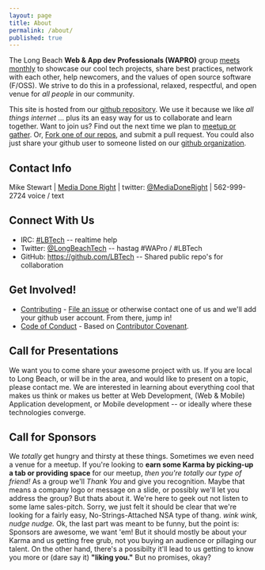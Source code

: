 ```yaml
---
layout: page
title: About
permalink: /about/
published: true
---
```


The Long Beach __Web & App dev Professionals (WAPRO)__ group [meets monthly](http://meetup.com/lbtech) to showcase our cool tech projects, share best practices, network with each other, help newcomers, and the values of open source software (F/OSS).  We strive to do this in a professional, relaxed, respectful, and open venue for _all people_ in our community.

This site is hosted from our [github repository](https://github.com/lbtech/lbtech.github.io).  We use it because we like _all things internet_ ... plus its an easy way for us to collaborate and learn together.  Want to join us?  Find out the next time we plan to [meetup or gather](http://meetup.com/lbtech).  Or, [Fork one of our repos](https://github.com/lbtech), and submit a pull request.  You could also just share your github user to someone listed on our [github organization](https://github.com/lbtech).

## Contact Info

Mike Stewart | [Media Done Right](http://www.MediaDoneRight.com/contact) | twitter: [@MediaDoneRight](https://twitter.com/MediaDoneRight) | 562-999-2724 voice / text

## Connect With Us

- IRC:  [#LBTech](http://webchat.freenode.net/?nick=LBTech-guest&channels=%23css%2C%23sass%2C%23less%2C%23atom%2C%23node.js%2C%23io.js%2C%23drupal%2C%23nginx%2C%23LBTech&prompt=1&uio=OT10cnVlJjEwPXRydWU3a) -- realtime help
- Twitter:  [@LongBeachTech](https://twitter.com/longbeachtech) -- hastag #WAPro / #LBTech
- GitHub:  https://github.com/LBTech -- Shared public repo's for collaboration

## Get Involved!

* [Contributing](https://github.com/lbtech/code-of-conduct/blob/master/CONTRIBUTING.md) - [File an issue](https://github.com/lbtech/lbtech.github.io/issues/new) or otherwise contact one of us and we'll add your github user account.  From there, jump in!
* [Code of Conduct](https://github.com/lbtech/code-of-conduct/blob/master/CODE_OF_CONDUCT.md) - Based on [Contributor Covenant](http://contributor-covenant.org/).

##  Call for Presentations

We want you to come share your awesome project with us.  If you are local to Long Beach, or will be in the area, and would like to present on a topic, please contact me.  We are interested in learning about everything cool that makes us think or makes us better at Web Development, (Web & Mobile) Application development, or Mobile development -- or ideally where these technologies converge.


## Call for Sponsors

We _totally_ get hungry and thirsty at these things.  Sometimes we even need a venue for a meetup.  If you're looking to **earn some Karma by picking-up a tab or providing space** for our meetup, _then you're totally our type of friend!_  As a group we'll  _Thank You_ and give you recognition. Maybe that means a company logo or message on a slide, or possibly we'll let you address the group?  But thats about it.  We're here to geek out not listen to some lame sales-pitch.  Sorry, we just felt it should be clear that we're looking for a fairly easy, No-Strings-Attached NSA type of thang.  _wink wink, nudge nudge._  Ok, the last part was meant to be funny, but the point is: Sponsors are awesome, we want 'em! But it should mostly be about your Karma and us getting free grub, not you buying an audience or pillaging our talent.  On the other hand, there's a possibilty it'll lead to us getting to know you more or (dare say it) **"liking you."**  But no promises, okay?
